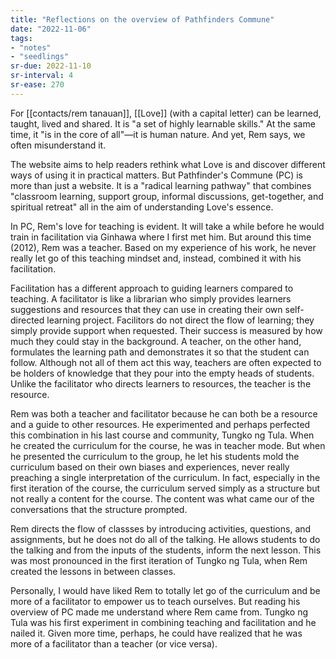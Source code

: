 ```yaml
---
title: "Reflections on the overview of Pathfinders Commune"
date: "2022-11-06"
tags:
- "notes"
- "seedlings"
sr-due: 2022-11-10
sr-interval: 4
sr-ease: 270
---
```


For [[contacts/rem tanauan]], [[Love]] (with a capital letter) can be learned, taught, lived and shared. It is "a set of highly learnable skills." At the same time, it "is in the core of all"—it is human nature. And yet, Rem says, we often misunderstand it.

The website aims to help readers rethink what Love is and discover different ways of using it in practical matters. But Pathfinder's Commune (PC) is more than just a website. It is a "radical learning pathway" that combines "classroom learning, support group, informal discussions, get-together, and spiritual retreat" all in the aim of understanding Love's essence.

In PC, Rem's love for teaching is evident. It will take a while before he would train in facilitation via Ginhawa where I first met him. But around this time (2012), Rem was a teacher. Based on my experience of his work, he never really let go of this teaching mindset and, instead, combined it with his facilitation.

Facilitation has a different approach to guiding learners compared to teaching. A facilitator is like a librarian who simply provides learners suggestions and resources that they can use in creating their own self-directed learning project. Facilitors do not direct the flow of learning; they simply provide support when requested. Their success is measured by how much they could stay in the background. A teacher, on the other hand, formulates the learning path and demonstrates it so that the student can follow. Although not all of them act this way, teachers are often expected to be holders of knowledge that they pour into the empty heads of students. Unlike the facilitator who directs learners to resources, the teacher is the resource.

Rem was both a teacher and facilitator because he can both be a resource and a guide to other resources. He experimented and perhaps perfected this combination in his last course and community, Tungko ng Tula. When he created the curriculum for the course, he was in teacher mode. But when he presented the curriculum to the group, he let his students mold the curriculum based on their own biases and experiences, never really preaching a single interpretation of the curriculum. In fact, especially in the first iteration of the course, the curriculum served simply as a structure but not really a content for the course. The content was what came our of the conversations that the structure prompted.

Rem directs the flow of classses by introducing activities, questions, and assignments, but he does not do all of the talking. He allows students to do the talking and from the inputs of the students, inform the next lesson. This was most pronounced in the first iteration of Tungko ng Tula, when Rem created the lessons in between classes.

Personally, I would have liked Rem to totally let go of the curriculum and be more of a facilitator to empower us to teach ourselves. But reading his overview of PC made me understand where Rem came from. Tungko ng Tula was his first experiment in combining teaching and facilitation and he nailed it. Given more time, perhaps, he could have realized that he was more of a facilitator than a teacher (or vice versa).